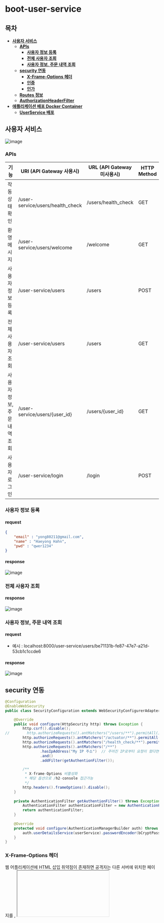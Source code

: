 # boot-user-service
## 목차
* **[사용자 서비스](#사용자-서비스)**
    * **[APIs](#APIs)**
        * **[사용자 정보 등록](#사용자-정보-등록)**
        * **[전체 사용자 조회](#전체-사용자-조회)**
        * **[사용자 정보, 주문 내역 조회](#사용자-정보,-주문-내역-조회)**
    * **[security 연동](#security-연동)**
        * **[X-Frame-Options 헤더](#X-Frame-Options-헤더)**
        * **[인증](#인증)**
        * **[인가](#인가)**
    * **[Routes 정보](#Routes-정보)**
    * **[AuthorizationHeaderFilter](#AuthorizationHeaderFilter)**
* **[애플리케이션 배포 Docker Container](애플리케이션-배포-Docker-Container)**
    * **[UserService 배포](#UserService-배포)**   

## 사용자 서비스
![image](https://user-images.githubusercontent.com/31242766/193811969-0d969c2f-e0d7-4cc2-8933-597192997429.png)
### APIs
|기능|URI (API Gateway 사용시)|URL (API Gateway 미사용시)|HTTP Method|
|----|------------------------|-------------------------|-----------|
|작동 상태 확인|/user-service/users/health_check|/users/health_check|GET|
|환영 메시지|/user-service/users/welcome|/welcome|GET|
|사용자 정보 등록|/user-service/users|/users|POST|
|전체 사용자 조회|/user-service/users|/users|GET|
|사용자 정보, 주문 내역 조회|/user-service/users/{user_id}|/users/{user_id}|GET|
|사용자 로그인|/user-service/login|/login|POST|

### 사용자 정보 등록 
#### request 
```json
{
    "email" : "yong80211@gmail.com",
    "name" : "Haeyong Hahn",
    "pwd" : "qwer1234"
}
```
#### response
![image](https://user-images.githubusercontent.com/31242766/193813545-269e2a08-7fa4-43b4-b2ee-bf9f6ffe79ed.png)

### 전체 사용자 조회
#### response
![image](https://user-images.githubusercontent.com/31242766/194300792-488820e5-459e-4dc3-bd24-e679870fed37.png)

### 사용자 정보, 주문 내역 조회
#### request
- 예시 : localhost:8000/user-service/users/be71131b-fe87-47e7-a21d-53cb1c1ccde6
#### response
![image](https://user-images.githubusercontent.com/31242766/194301354-f4786e1d-1657-4b07-a105-a2454690e0da.png)

## security 연동
```java
@Configuration
@EnableWebSecurity
public class SecurityConfiguration extends WebSecurityConfigurerAdapter {

    @Override
    public void configure(HttpSecurity http) throws Exception {
        http.csrf().disable();
//        http.authorizeRequests().antMatchers("/users/**").permitAll();
        http.authorizeRequests().antMatchers("/actuator/**").permitAll();       
        http.authorizeRequests().antMatchers("/health_check/**").permitAll();   
        http.authorizeRequests().antMatchers("/**")                             
                .hasIpAddress("My IP 주소")  // 주어진 IP로부터 요청이 왔다면 접근을 허용한다.
                .and()
                .addFilter(getAuthentionFilter());

        /**
         * X-frame-Options 비활성화
         * 해당 옵션으로 /h2-console 접근가능
         */
        http.headers().frameOptions().disable();
    }
    
    private AuthenticationFilter getAuthentionFilter() throws Exception {
        AuthenticationFilter authenticationFilter = new AuthenticationFilter(authenticationManager(), userService, env);
        return authenticationFilter;
    }
    
    @Override
    protected void configure(AuthenticationManagerBuilder auth) throws Exception {
        auth.userDetailsService(userService).passwordEncoder(bCryptPasswordEncoder);
    }
}
```
### X-Frame-Options 헤더
웹 어플리케이션에 HTML 삽입 취약점이 존재하면 공격자는 다른 서버에 위치한 페이지를 <frame>, <iframe>, <object> 등으로 삽입하여 다양한 공격에 사용할 수 있다. 피해자의 입장에서는 링크를 눌렀을 때 의도했던 것과는 다른 동작을 하게 한다하여 이를 `클릭재킹(Clickjacking)`이라 부른다. 웹 페이지를 공격에 필요한 형태로 조작하기 때문에 "사용자 인터페이스 덧씌우기"(User Interface redress) 공격이라고도 부른다.   
    
이런 공격을 다른 웹 브라우저가 일부 해결해줄 수 있는 방안이 "X-Frame-Options" 헤더이다. 이 헤더의 값은 `DENY` `SAMEORGIN` `ALLOW-FROM origin` 을 가질 수 있다.
- DENY : 이 홈페이지는 다른 홈페이지에서 표시할 수 없다.
- SAMEORIGIN : 이 홈페이지는 동일한 도메인의 페이지 내에서만 표시할 수 있다.
- ALLOW-FROM origin : 이 홈페이지는 origin 도메인의 페이지에서 포함하는 것을 허용한다.
    
예를 들어, <iframe>내에 표시되는 것을 허용하지 않을 경우에는 `DENY`, 같은 홈페이지 내부에서만 허용할 경우에는 `SAMEORGIN`, 일부 다른 사이트의 페이지 내에서 표시되는 것을 허용해야 한다면 `ALLOW-FROM origin`을 사용할 수 있다. 다만 `ALLOW-FROM origin`의 경우에는 웹 브라우저에 따라서는 지원하지 않는 경우도 있다.

### 인증
![image](https://user-images.githubusercontent.com/31242766/194869378-42fccacf-9a89-44ee-8ddd-43f9284dc3c8.png)

#### AuthenticationFilter
Spring Security 를 이용한 로그인 요청 발생 시 UsernamePasswordAuthenticationFilter 상속받아 작업을 처리해주는 Custom Filter 클래스이다.
- `attemptAuthentication` `successfulAuthentication` 를 구현

#### loadUserByUsername
사용자의 정보를 담을 객체를 만들고 DB에서 유저 정보를 직접 가져와서 확인해야 한다. `UserDetailsService` 인터페이스에는 DB에서 유저 정보를 불러오는 중요한 메소드가 존재한다. 바로 `loadUserByUsername()` 메소드이다. 이 메소드에서 유저 정보를 불러오는 작업을 하면 된다. `UserDetailsService` 인터페이스를 구현하면 `loadUserByUsername()` 메소드가 오버라이드 될 것이다. 여기에서 사용자의 정보를 가져오면 된다. 가져온 사용자의 정보를 유/무에 따라 예외와 사용자 정보를 리턴하면 된다.

#### request
```json
{
    "email" : "youg1322@naver.com",
    "password" : "qwer1234"
}
```
#### response
![image](https://user-images.githubusercontent.com/31242766/194865470-02146e4a-d774-484f-b578-f1942f618c00.png)

### 인가
![image](https://user-images.githubusercontent.com/31242766/194882645-39bd5c37-e344-403f-8ebf-51c5d1056ad7.png)

최초에 사용자가 로그인하면 JWT 토큰을 발급한다. 사용자가 `로그인` 시점 및 `회원가입` 시점에는 JWT 토큰이 없기 때문에 게이트웨이에서 JWT 를 검증하지 않는다. 이후 사용자는 서버의 API 를 호출하기 위해서 헤더에 정보를 입력한다. 각각의 마이크로서비스들이 JWT 토큰을 검증하는 것이 아니라 게이트웨이 [cloud-gateway](https://github.com/multi-module-project/cloud-system/tree/master/gateway) 에서 검증을 마치고 검증된 요청만 마이크로서비스로 전달한다. 

#### Routes 정보
```yml
...
- id: user-service
  uri: lb://USER-SERVICE
  predicates:
    - Path=/user-service/login
    - Method=POST
  filters:
    - RemoveRequestHeader=Cookie
    - RewritePath=/user-service/(?<segment>.*), /${segment}
- id: user-service
  uri: lb://USER-SERVICE
  predicates:
    - Path=/user-service/users
    - Method=POST
  filters:
    - RemoveRequestHeader=Cookie
    - RewritePath=/user-service/(?<segment>.*), /${segment}
- id: user-service
  uri: lb://USER-SERVICE
  predicates:
    - Path=/user-service/**
    - Method=GET
  filters:
    - RemoveRequestHeader=Cookie
    - RewritePath=/user-service/(?<segment>.*), /${segment}
    - AuthorizationHeaderFilter
...
```
#### AuthorizationHeaderFilter
API 요청 정보에서 JWT 토큰 및 정보를 검증하는 Custom Filter 클래스이다.

## 애플리케이션 배포 Docker Container
### UserService 배포

## 출처
https://webhack.dynu.net/?idx=20161117.003&print=friendly     
https://to-dy.tistory.com/86      
https://cheese10yun.github.io/spring-cloud-gateway/
